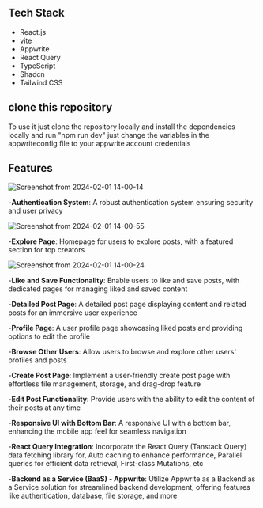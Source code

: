 ## <a name="tech-stack"> Tech Stack</a>

- React.js
- vite
- Appwrite
- React Query
- TypeScript
- Shadcn
- Tailwind CSS
  
## <a name="features">clone this repository</a>
To use it just clone the repository locally and install the dependencies locally and run "npm run dev" 
just change the variables in the appwriteconfig file to your appwrite account  credentials

## <a name="features">Features</a>

![Screenshot from 2024-02-01 14-00-14](https://github.com/gorillamindset/DesiFrame/assets/138226552/1d084b2d-f3a7-4f47-ad5e-c82b7491f4d0)

-**Authentication System**: A robust authentication system ensuring security and user privacy

![Screenshot from 2024-02-01 14-00-55](https://github.com/gorillamindset/DesiFrame/assets/138226552/00446607-16c3-4a82-a505-b980b66878b5)

-**Explore Page**: Homepage for users to explore posts, with a featured section for top creators

![Screenshot from 2024-02-01 14-00-24](https://github.com/gorillamindset/DesiFrame/assets/138226552/9bb7b38f-7b70-4802-ab9b-44f081e85b4b)

-**Like and Save Functionality**: Enable users to like and save posts, with dedicated pages for managing liked and saved content

-**Detailed Post Page**: A detailed post page displaying content and related posts for an immersive user experience

-**Profile Page**: A user profile page showcasing liked posts and providing options to edit the profile

-**Browse Other Users**: Allow users to browse and explore other users' profiles and posts

-**Create Post Page**: Implement a user-friendly create post page with effortless file management, storage, and drag-drop feature

-**Edit Post Functionality**: Provide users with the ability to edit the content of their posts at any time

-**Responsive UI with Bottom Bar**: A responsive UI with a bottom bar, enhancing the mobile app feel for seamless navigation

-**React Query Integration**: Incorporate the React Query (Tanstack Query) data fetching library for, Auto caching to enhance performance, Parallel queries for efficient data retrieval, First-class Mutations, etc

-**Backend as a Service (BaaS) - Appwrite**: Utilize Appwrite as a Backend as a Service solution for streamlined backend development, offering features like authentication, database, file storage, and more
